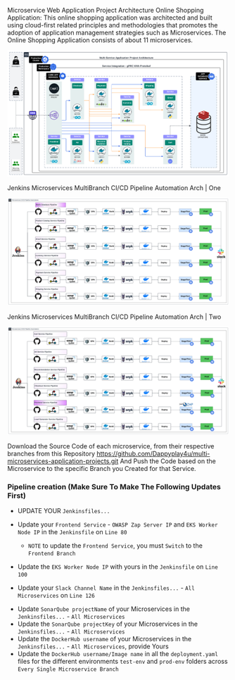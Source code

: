 Microservice Web Application Project Architecture
Online Shopping Application: This online shopping application was architected and built using cloud-first related principles and methodologies that promotes the adoption of application management strategies such as Microservices. The Online Shopping Application consists of about 11 microservices.

![Project Arch](<[K8S Project] Multi-Service Application Project Arch.png>)

Jenkins Microservices MultiBranch CI/CD Pipeline Automation Arch | One

![CICD ARCH1](<[CI-CD Arch 1] Microservices CI-CD-1.png>)

Jenkins Microservices MultiBranch CI/CD Pipeline Automation Arch | Two

![CICD ARCH2](<[CI-CD Arch 2] Microservices CI-CD-2.png>)

Download the Source Code of each microservice, from their respective branches from this Repository https://github.com/Dappyplay4u/multi-microservices-application-projects.git
And Push the Code based on the Microservice to the specific Branch you Created for that Service.

### Pipeline creation (Make Sure To Make The Following Updates First)
- UPDATE YOUR ``Jenkinsfiles...``

- Update your `Frontend Service` - `OWASP Zap Server IP` and `EKS Worker Node IP` in the `Jenkinsfile` on `Line 80`
  - `NOTE` to update the `Frontend Service`, you must `Switch` to the `Frontend Branch`
- Update the `EKS Worker Node IP` with yours in the `Jenkinsfile` on `Line 100`
<!-- sh 'ssh -o StrictHostKeyChecking=no ubuntu@35.90.100.75 "docker run -t zaproxy/zap-weekly zap-baseline.py -t http://44.244.36.98:30000/" || true' -->

- Update your `Slack Channel Name` in the `Jenkinsfiles...` - `All Microservices` on `Line 126`
<!-- slackSend channel: '#all-minecraftapp', -->


- Update `SonarQube projectName` of your Microservices in the `Jenkinsfiles...` - `All Microservices`
- Update the `SonarQube projectKey` of your Microservices in the `Jenkinsfiles...` - `All Microservices`
- Update the `DockerHub username` of your Microservices in the `Jenkinsfiles...` - `All Microservices`, provide Yours
- Update the `DockerHub username/Image name` in all the `deployment.yaml` files for the different environments `test-env` and `prod-env` folders across `Every Single Microservice Branch`